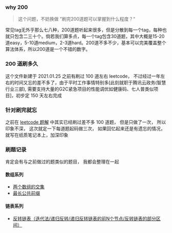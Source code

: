 ### why 200

>这个问题，不妨换做 ”刷完200道题可以掌握到什么程度？“

常见tag无外乎那么七八种，200道题听起来很多，但是分散到每一个tag，每种也就只包含二三十个。倘若我们算多点，每一个tag包含30道题，其中大概是15-20道easy，5-10道medium，2-3道hard。200道不多不少，基本可以完美覆盖整个算法体系，所以200道是一个不错的数字。

### 200 道刷多久

这个文件新建于 2021.01.25
之前有刷过 100 道左右 leetcode， 不过经过一年左右的时间又忘的差不多了，由于平时工作事情特别多[此刻就职于腾讯云政务(智慧行业三部), 需要支持大量的G2C紧急项目的性能调优如健康码、七人普类似项目]，初步定 150 天左右完成


### 针对刷完就忘

之前在 [leetcode 题解](./algorithm.md) 中其实已经刷过差不多 100 道题， 但是只做了一次， 所以印象不深， 这次就定一下每道题起码做三次， 如果回忆起来还是有遗忘的情况， 就写在纸质笔记本上，加深印象


### 刷题记录

肯定会有与之前做过的题类似的题目， 我都会整理在一起

#### 数组系列

- [两个数组的交集](src/main/java/com/haobin/leetcode/arrays/TwoArrayIntersection.java)
- [最长公共前缀](src/main/java/com/haobin/leetcode/string/LongestCommonPrefix.java)

#### 链表系列

- [反转链表（迭代法/递归反转/递归反转链表的前N个节点/反转链表的部分区间）](src/main/java/com/haobin/leetcode/linkedlist/ReverseList.java)